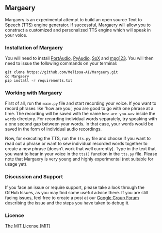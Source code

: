 ## Margaery

Margaery is an experimental attempt to build an open source Text to Speech (TTS) engine generator. If successful, Margaery will allow you to construct a customized and personalized TTS engine which will speak in your voice.

### Installation of Margaery

You will need to install [PortAudio](http://www.portaudio.com/download.html), [PyAudio](http://people.csail.mit.edu/hubert/pyaudio/), [SoX](http://sox.sourceforge.net) and [mpg123](https://www.mpg123.de/download.shtml). You will then need to issue the following commands on your terminal:

```
git clone https://github.com/Melissa-AI/Margaery.git
cd Margaery
pip install -r requirements.txt
```

### Working with Margaery

First of all, run the `main.py` file and start recording your voice. If you want to record phrases like 'how are you', you are good to go with one phrase at a time. The recording will be saved with the name `how are you.wav` inside the `words` directory. For recording individual words separately, try speaking with a one second gap between your words. In that case, your words would be saved in the form of individual audio recordings.

Now, for executing the TTS, run the `tts.py` file and choose if you want to read out a phrase or want to sew individual recorded words together to create a new phrase (doesn't work that well currently). Type in the text that you want to hear in your voice in the `tts()` function in the `tts.py` file. Please note that Margaery is very young and highly experimental (not suitable for usage yet).

### Discussion and Support

If you face an issue or require support, please take a look through the GitHub Issues, as you may find some useful advice there. If you are still facing issues, feel free to create a post at our [Google Group Forum](https://groups.google.com/forum/#!forum/melissa-support--discussion-forum/) describing the issue and the steps you have taken to debug it.

### Licence

[The MIT License (MIT)](https://github.com/Melissa-AI/Margaery/blob/master/LICENSE.md)
